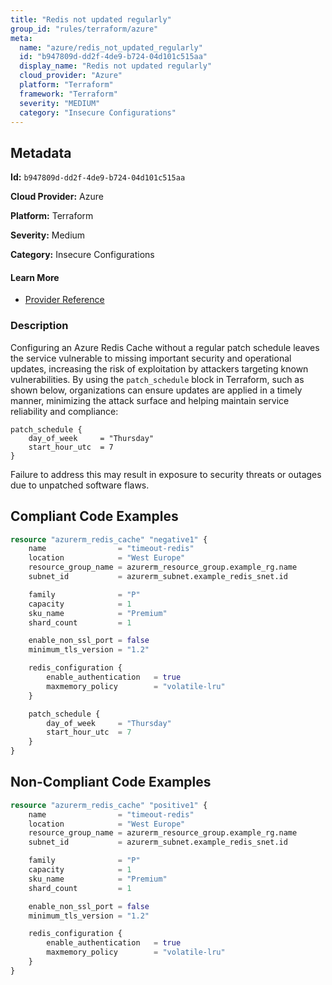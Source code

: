```yaml
---
title: "Redis not updated regularly"
group_id: "rules/terraform/azure"
meta:
  name: "azure/redis_not_updated_regularly"
  id: "b947809d-dd2f-4de9-b724-04d101c515aa"
  display_name: "Redis not updated regularly"
  cloud_provider: "Azure"
  platform: "Terraform"
  framework: "Terraform"
  severity: "MEDIUM"
  category: "Insecure Configurations"
---
```

## Metadata

**Id:** `b947809d-dd2f-4de9-b724-04d101c515aa`

**Cloud Provider:** Azure

**Platform:** Terraform

**Severity:** Medium

**Category:** Insecure Configurations

#### Learn More

 - [Provider Reference](https://registry.terraform.io/providers/hashicorp/azurerm/latest/docs/resources/redis_cache#patch_schedule)

### Description

 Configuring an Azure Redis Cache without a regular patch schedule leaves the service vulnerable to missing important security and operational updates, increasing the risk of exploitation by attackers targeting known vulnerabilities. By using the `patch_schedule` block in Terraform, such as shown below, organizations can ensure updates are applied in a timely manner, minimizing the attack surface and helping maintain service reliability and compliance:

```
patch_schedule {
    day_of_week     = "Thursday"
    start_hour_utc  = 7
}
```

Failure to address this may result in exposure to security threats or outages due to unpatched software flaws.


## Compliant Code Examples
```terraform
resource "azurerm_redis_cache" "negative1" {
    name                = "timeout-redis"
    location            = "West Europe"
    resource_group_name = azurerm_resource_group.example_rg.name
    subnet_id           = azurerm_subnet.example_redis_snet.id

    family              = "P"
    capacity            = 1
    sku_name            = "Premium"
    shard_count         = 1

    enable_non_ssl_port = false
    minimum_tls_version = "1.2"

    redis_configuration {
        enable_authentication   = true
        maxmemory_policy        = "volatile-lru"
    }

    patch_schedule {
        day_of_week     = "Thursday"
        start_hour_utc  = 7
    }
}
```
## Non-Compliant Code Examples
```terraform
resource "azurerm_redis_cache" "positive1" {
    name                = "timeout-redis"
    location            = "West Europe"
    resource_group_name = azurerm_resource_group.example_rg.name
    subnet_id           = azurerm_subnet.example_redis_snet.id

    family              = "P"
    capacity            = 1
    sku_name            = "Premium"
    shard_count         = 1

    enable_non_ssl_port = false
    minimum_tls_version = "1.2"

    redis_configuration {
        enable_authentication   = true
        maxmemory_policy        = "volatile-lru"
    }
}
```